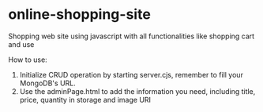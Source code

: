 # online-shopping-site
Shopping web site using javascript with all functionalities like shopping cart and use 

How to use:
1. Initialize CRUD operation by starting server.cjs, remember to fill your MongoDB's URL.
2. Use the adminPage.html to add the information you need, including title, price, quantity in storage and image URI
